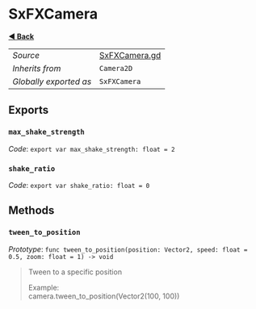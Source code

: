 # SxFXCamera

**[◀️ Back](../readme.md)**

|    |     |
|----|-----|
|*Source*|[SxFXCamera.gd](../../../../nodes/fx/SxFXCamera/SxFXCamera.gd)|
|*Inherits from*|`Camera2D`|
|*Globally exported as*|`SxFXCamera`|

## Exports

### `max_shake_strength`

*Code*: `export var max_shake_strength: float = 2`

### `shake_ratio`

*Code*: `export var shake_ratio: float = 0`

## Methods

### `tween_to_position`

*Prototype*: `func tween_to_position(position: Vector2, speed: float = 0.5, zoom: float = 1) -> void`

> Tween to a specific position  
>   
> Example:  
>   camera.tween_to_position(Vector2(100, 100))  
